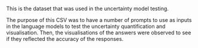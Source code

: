 This is the dataset that was used in the uncertainty model testing. 

The purpose of this CSV was to have a number of prompts to use as inputs in the language models to test the uncertainty quantification and visualisation. 
Then, the visualisations of the answers were observed to see if they reflected the accuracy of the responses.

